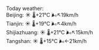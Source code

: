 Today weather:  
Beijing: ☀️   🌡️+21°C 🌬️↖19km/h  
Tianjin: ☀️   🌡️+19°C 🌬️↖4km/h  
Shijiazhuang: ☀️   🌡️+21°C 🌬️↖15km/h  
Tangshan: ☀️   🌡️+15°C 🌬️←21km/h  
